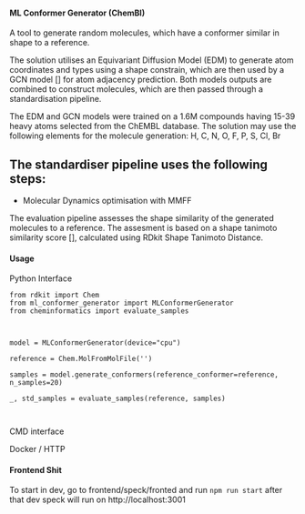 #### ML Conformer Generator (ChemBl)

A tool to generate random molecules, which have a conformer similar in shape to a reference.

The solution utilises an Equivariant Diffusion Model (EDM) to generate atom coordinates and types using a shape constrain,
which are then used by a GCN model [] for atom adjacency prediction. Both models outputs are combined to construct
molecules, which are then passed through a standardisation pipeline.

The EDM and GCN models were trained on a 1.6M compounds having 15-39 heavy atoms selected from the ChEMBL database.
The solution may use the following elements for the molecule generation: H, C, N, O, F, P, S, Cl, Br

The standardiser pipeline uses the following steps:
- 
- Molecular Dynamics optimisation with MMFF

The evaluation pipeline assesses the shape similarity of the generated molecules to a reference. 
The assesment is based on a shape tanimoto similarity score [], calculated using RDkit Shape Tanimoto Distance.



#### Usage

Python Interface
```
from rdkit import Chem
from ml_conformer_generator import MLConformerGenerator
from cheminformatics import evaluate_samples



model = MLConformerGenerator(device="cpu")

reference = Сhem.MolFromMolFile('')

samples = model.generate_conformers(reference_conformer=reference, n_samples=20)
    
_, std_samples = evaluate_samples(reference, samples)



```

CMD interface

Docker / HTTP

#### Frontend Shit

To start in dev, go to frontend/speck/fronted and run `npm run start`
after that dev speck will run on http://localhost:3001
